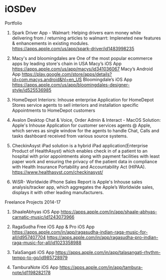 # iOSDev
Portfolio


1. Spark Driver App - Walmart:  Helping drivers earn money while delivering from / returning articles to walmarrt: Impleneted new features & enhancements in existing modules. https://apps.apple.com/us/app/spark-driver/id1483998235
2. Macy's and bloomingdales are One of the most popular ecommerce apps by leading store's chain in USA
   Macy’s iOS App https://apps.apple.com/us/app/macys/id341036067
   Macy’s Android App https://play.google.com/store/apps/details?id=com.macys.android&hl=en_US 
   Bloomingdale’s iOS App https://apps.apple.com/us/app/bloomingdales-designer-style/id525536985
   
3. HomeDepot Interiors: Inhouse enterprise Application for HomeDepot Stores service agents to sell interiors and installation specific Appointments to HomeDepot customers

4. Avalon Desktop Chat & Voice, Order Admin & Interact - MacOS Solution: Apple's Inhouse Application for customer services agents @ Apple, which serves as single window for the agents to handle Chat, Calls and tasks dashboard received from various source systems.

5. CheckinAsyst iPad solution is a hybrid iPad application(Enterprise Product of HealthAsyst) which enables check in of a patient to an hospital with prior appointments along with payment facilities with least paper work and ensuring the privacy of the patient data in compliance with Health Insurance Portability and Accountability Act (HIPAA). https://www.healthasyst.com/checkinasyst/

6. WiSR- Worldwide iPhone Sales Report is Apple's Inhouse sales analysis/tracker app, which aggregates the Apple’s Worldwide sales, displays it with other leading manufacturers.  


Freelance Projects 2014-17
1. ShaaleAbhyas iOS App
https://apps.apple.com/in/app/shaale-abhyas-carnatic-music/id1243073966

2. RagaSudha Free iOS App &  Pro iOS App
https://apps.apple.com/in/app/ragasudha-indian-raga-music-for-all/id957407704
https://apps.apple.com/in/app/ragasudha-pro-indian-raga-music-for-all/id1023358988

4. TalaSangati iOS App
https://apps.apple.com/in/app/talasangati-rhythm-tempo-to-go/id985728979

5. TamburaNote iOS App
https://apps.apple.com/in/app/tambura-note/id1198282178
